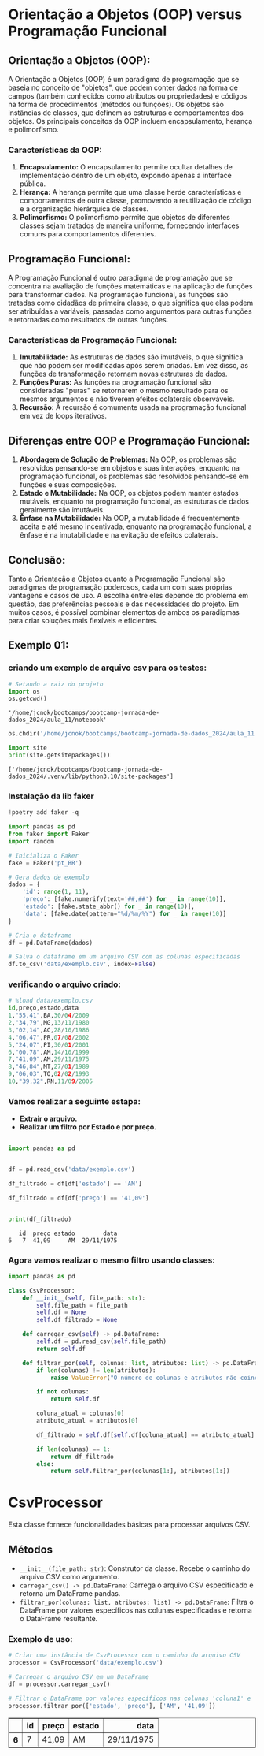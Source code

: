 # Orientação a Objetos (OOP) versus Programação Funcional

## Orientação a Objetos (OOP):
A Orientação a Objetos (OOP) é um paradigma de programação que se baseia no conceito de "objetos", que podem conter dados na forma de campos (também conhecidos como atributos ou propriedades) e códigos na forma de procedimentos (métodos ou funções). Os objetos são instâncias de classes, que definem as estruturas e comportamentos dos objetos. Os principais conceitos da OOP incluem encapsulamento, herança e polimorfismo.

### Características da OOP:
1. **Encapsulamento:** O encapsulamento permite ocultar detalhes de implementação dentro de um objeto, expondo apenas a interface pública.
2. **Herança:** A herança permite que uma classe herde características e comportamentos de outra classe, promovendo a reutilização de código e a organização hierárquica de classes.
3. **Polimorfismo:** O polimorfismo permite que objetos de diferentes classes sejam tratados de maneira uniforme, fornecendo interfaces comuns para comportamentos diferentes.

## Programação Funcional:
A Programação Funcional é outro paradigma de programação que se concentra na avaliação de funções matemáticas e na aplicação de funções para transformar dados. Na programação funcional, as funções são tratadas como cidadãos de primeira classe, o que significa que elas podem ser atribuídas a variáveis, passadas como argumentos para outras funções e retornadas como resultados de outras funções.

### Características da Programação Funcional:
1. **Imutabilidade:** As estruturas de dados são imutáveis, o que significa que não podem ser modificadas após serem criadas. Em vez disso, as funções de transformação retornam novas estruturas de dados.
2. **Funções Puras:** As funções na programação funcional são consideradas "puras" se retornarem o mesmo resultado para os mesmos argumentos e não tiverem efeitos colaterais observáveis.
3. **Recursão:** A recursão é comumente usada na programação funcional em vez de loops iterativos.

## Diferenças entre OOP e Programação Funcional:
1. **Abordagem de Solução de Problemas:** Na OOP, os problemas são resolvidos pensando-se em objetos e suas interações, enquanto na programação funcional, os problemas são resolvidos pensando-se em funções e suas composições.
2. **Estado e Mutabilidade:** Na OOP, os objetos podem manter estados mutáveis, enquanto na programação funcional, as estruturas de dados geralmente são imutáveis.
3. **Ênfase na Mutabilidade:** Na OOP, a mutabilidade é frequentemente aceita e até mesmo incentivada, enquanto na programação funcional, a ênfase é na imutabilidade e na evitação de efeitos colaterais.

## Conclusão:
Tanto a Orientação a Objetos quanto a Programação Funcional são paradigmas de programação poderosos, cada um com suas próprias vantagens e casos de uso. A escolha entre eles depende do problema em questão, das preferências pessoais e das necessidades do projeto. Em muitos casos, é possível combinar elementos de ambos os paradigmas para criar soluções mais flexíveis e eficientes.

## Exemplo 01:

### criando um exemplo de arquivo csv para os testes:


```python
# Setando a raiz do projeto
import os
os.getcwd()
```




    '/home/jcnok/bootcamps/bootcamp-jornada-de-dados_2024/aula_11/notebook'




```python
os.chdir('/home/jcnok/bootcamps/bootcamp-jornada-de-dados_2024/aula_11')
```


```python
import site
print(site.getsitepackages())
```

    ['/home/jcnok/bootcamps/bootcamp-jornada-de-dados_2024/.venv/lib/python3.10/site-packages']


### Instalação da lib faker


```python
!poetry add faker -q
```


```python
import pandas as pd
from faker import Faker
import random

# Inicializa o Faker
fake = Faker('pt_BR')

# Gera dados de exemplo
dados = {
    'id': range(1, 11),
    'preço': [fake.numerify(text='##,##') for _ in range(10)],
    'estado': [fake.state_abbr() for _ in range(10)],
    'data': [fake.date(pattern="%d/%m/%Y") for _ in range(10)]
}

# Cria o dataframe
df = pd.DataFrame(dados)

# Salva o dataframe em um arquivo CSV com as colunas especificadas
df.to_csv('data/exemplo.csv', index=False)

```

### verificando o arquivo criado:


```python
# %load data/exemplo.csv
id,preço,estado,data
1,"55,41",BA,30/04/2009
2,"34,79",MG,13/11/1980
3,"02,14",AC,28/10/1986
4,"06,47",PR,07/08/2002
5,"24,07",PI,30/01/2001
6,"00,78",AM,14/10/1999
7,"41,09",AM,29/11/1975
8,"46,84",MT,27/01/1989
9,"06,03",TO,02/02/1993
10,"39,32",RN,11/09/2005

```

### Vamos realizar a seguinte estapa:

* **Extrair o arquivo.**
* **Realizar um filtro por Estado e por preço.**


```python

import pandas as pd


df = pd.read_csv('data/exemplo.csv')

df_filtrado = df[df['estado'] == 'AM']

df_filtrado = df[df['preço'] == '41,09']


print(df_filtrado)
```

       id  preço estado        data
    6   7  41,09     AM  29/11/1975


### Agora vamos realizar o mesmo filtro usando classes:


```python
import pandas as pd

class CsvProcessor:
    def __init__(self, file_path: str):
        self.file_path = file_path
        self.df = None
        self.df_filtrado = None

    def carregar_csv(self) -> pd.DataFrame:
        self.df = pd.read_csv(self.file_path)
        return self.df

    def filtrar_por(self, colunas: list, atributos: list) -> pd.DataFrame:
        if len(colunas) != len(atributos):
            raise ValueError("O número de colunas e atributos não coincide")

        if not colunas:
            return self.df

        coluna_atual = colunas[0]
        atributo_atual = atributos[0]

        df_filtrado = self.df[self.df[coluna_atual] == atributo_atual]

        if len(colunas) == 1:
            return df_filtrado
        else:
            return self.filtrar_por(colunas[1:], atributos[1:])

```

CsvProcessor
=============

Esta classe fornece funcionalidades básicas para processar arquivos CSV.

Métodos
-------

- `__init__(file_path: str)`: Construtor da classe. Recebe o caminho do arquivo CSV como argumento.
- `carregar_csv() -> pd.DataFrame`: Carrega o arquivo CSV especificado e retorna um DataFrame pandas.
- `filtrar_por(colunas: list, atributos: list) -> pd.DataFrame`: Filtra o DataFrame por valores específicos nas colunas especificadas e retorna o DataFrame resultante.

### Exemplo de uso:


```python
# Criar uma instância de CsvProcessor com o caminho do arquivo CSV
processor = CsvProcessor('data/exemplo.csv')

# Carregar o arquivo CSV em um DataFrame
df = processor.carregar_csv()

# Filtrar o DataFrame por valores específicos nas colunas 'coluna1' e 'coluna2'
processor.filtrar_por(['estado', 'preço'], ['AM', '41,09'])
```




<div>
<style scoped>
    .dataframe tbody tr th:only-of-type {
        vertical-align: middle;
    }

    .dataframe tbody tr th {
        vertical-align: top;
    }

    .dataframe thead th {
        text-align: right;
    }
</style>
<table border="1" class="dataframe">
  <thead>
    <tr style="text-align: right;">
      <th></th>
      <th>id</th>
      <th>preço</th>
      <th>estado</th>
      <th>data</th>
    </tr>
  </thead>
  <tbody>
    <tr>
      <th>6</th>
      <td>7</td>
      <td>41,09</td>
      <td>AM</td>
      <td>29/11/1975</td>
    </tr>
  </tbody>
</table>
</div>




```python

```

